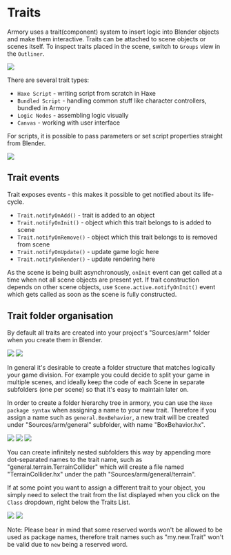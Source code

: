# Traits

Armory uses a trait(component) system to insert logic into Blender objects and make them interactive. Traits can be attached to scene objects or scenes itself. To inspect traits placed in the scene, switch to `Groups` view in the `Outliner`.

![](/essentials/img/traits_groups.png)

There are several trait types:
- `Haxe Script` - writing script from scratch in Haxe
- `Bundled Script` - handling common stuff like character controllers, bundled in Armory
- `Logic Nodes` - assembling logic visually
- `Canvas` - working with user interface

For scripts, it is possible to pass parameters or set script properties straight from Blender.

![](/essentials/img/traits_panel.png)

## Trait events

Trait exposes events - this makes it possible to get notified about its life-cycle.

- `Trait.notifyOnAdd()` - trait is added to an object
- `Trait.notifyOnInit()` - object which this trait belongs to is added to scene
- `Trait.notifyOnRemove()` - object which this trait belongs to is removed from scene
- `Trait.notifyOnUpdate()` - update game logic here
- `Trait.notifyOnRender()` - update rendering here

As the scene is being built asynchronously, `onInit` event can get called at a time when not all scene objects are present yet. If trait construction depends on other scene objects, use `Scene.active.notifyOnInit()` event which gets called as soon as the scene is fully constructed.

## Trait folder organisation

By default all traits are created into your project's "Sources/arm" folder when you create them in Blender.

![](/essentials/img/subfolders/1-Regular_Trait.png)
![](/essentials/img/subfolders/2-Regular_Trait_Source.png)

In general it's desirable to create a folder structure that matches logically your game division. For example you could decide to split your game in multiple scenes, and ideally keep the code of each Scene in separate subfolders (one per scene) so that it's easy to maintain later on.

In order to create a folder hierarchy tree in armory, you can use the `Haxe package syntax` when assigning a name to your new trait. Therefore if you assign a name such as `general.BoxBehavior`, a new trait will be created under "Sources/arm/general" subfolder, with name "BoxBehavior.hx".

![](/essentials/img/subfolders/3-Subfolder_Trait.png)
![](/essentials/img/subfolders/4-Subfolder_Trait_List.png)
![](/essentials/img/subfolders/5-Subfolder_Trait_Source.png)

You can create infinitely nested subfolders this way by appending more dot-separated names to the trait name, such as "general.terrain.TerrainCollider" which will create a file named "TerrainCollider.hx" under the path "Sources/arm/general/terrain".

If at some point you want to assign a different trait to your object, you simply need to select the trait from the list displayed when you click on the `Class` dropdown, right below the Traits List.

![](/essentials/img/subfolders/6-Trait_List.png)
![](/essentials/img/subfolders/7-Subfolder_Trait_Assigned.png)

Note: Please bear in mind that some reserved words won't be allowed to be used as package names, therefore trait names such as "my.new.Trait" won't be valid due to `new` being a reserved word.